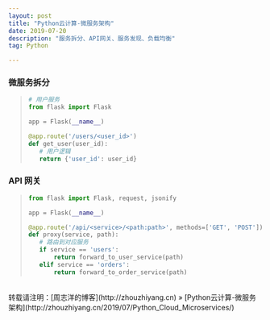 ```yaml
---
layout: post
title: "Python云计算-微服务架构"
date: 2019-07-20 
description: "服务拆分、API网关、服务发现、负载均衡"
tag: Python 

---
```


### 微服务拆分

>```python
># 用户服务
>from flask import Flask
>
>app = Flask(__name__)
>
>@app.route('/users/<user_id>')
>def get_user(user_id):
>    # 用户逻辑
>    return {'user_id': user_id}
>```

### API 网关

>```python
>from flask import Flask, request, jsonify
>
>app = Flask(__name__)
>
>@app.route('/api/<service>/<path:path>', methods=['GET', 'POST'])
>def proxy(service, path):
>    # 路由到对应服务
>    if service == 'users':
>        return forward_to_user_service(path)
>    elif service == 'orders':
>        return forward_to_order_service(path)
>```

<br>
转载请注明：[周志洋的博客](http://zhouzhiyang.cn) » [Python云计算-微服务架构](http://zhouzhiyang.cn/2019/07/Python_Cloud_Microservices/) 

